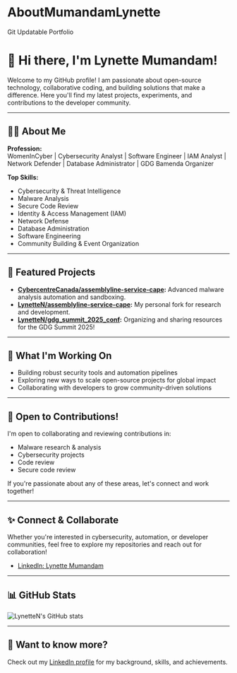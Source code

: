 # AboutMumandamLynette
Git Updatable Portfolio
# 👋 Hi there, I'm Lynette Mumandam!

Welcome to my GitHub profile! I am passionate about open-source technology, collaborative coding, and building solutions that make a difference. Here you'll find my latest projects, experiments, and contributions to the developer community.

---

## 👩‍💻 About Me

**Profession:**  
WomenInCyber | Cybersecurity Analyst | Software Engineer | IAM Analyst | Network Defender | Database Administrator | GDG Bamenda Organizer

**Top Skills:**  
- Cybersecurity & Threat Intelligence  
- Malware Analysis  
- Secure Code Review  
- Identity & Access Management (IAM)  
- Network Defense  
- Database Administration  
- Software Engineering  
- Community Building & Event Organization

---

## 🌟 Featured Projects

- **[CybercentreCanada/assemblyline-service-cape](https://github.com/CybercentreCanada/assemblyline-service-cape):** Advanced malware analysis automation and sandboxing.
- **[LynetteN/assemblyline-service-cape](https://github.com/LynetteN/assemblyline-service-cape):** My personal fork for research and development.
- **[LynetteN/gdg_summit_2025_conf](https://github.com/LynetteN/gdg_summit_2025_conf):** Organizing and sharing resources for the GDG Summit 2025!

---

## 🚀 What I'm Working On

- Building robust security tools and automation pipelines
- Exploring new ways to scale open-source projects for global impact
- Collaborating with developers to grow community-driven solutions

---

## 🤝 Open to Contributions!

I'm open to collaborating and reviewing contributions in:
- Malware research & analysis
- Cybersecurity projects
- Code review
- Secure code review

If you're passionate about any of these areas, let's connect and work together!

---

## ✨ Connect & Collaborate

Whether you're interested in cybersecurity, automation, or developer communities, feel free to explore my repositories and reach out for collaboration!

- [LinkedIn: Lynette Mumandam](https://www.linkedin.com/in/lynette-mumandam-091810285)

---

## 📊 GitHub Stats

![LynetteN's GitHub stats](https://github-readme-stats.vercel.app/api?username=LynetteN&show_icons=true&theme=radical)

---

## 💬 Want to know more?

Check out my [LinkedIn profile](https://www.linkedin.com/in/lynette-mumandam-091810285) for my background, skills, and achievements.
